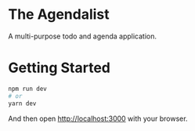 
# The Agendalist

A multi-purpose todo and agenda application.

# Getting Started

```bash
npm run dev
# or
yarn dev
```

And then open [http://localhost:3000](http://localhost:3000) with your browser.
